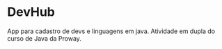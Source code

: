 # DevHub
App para cadastro de devs e linguagens em java. Atividade em dupla do curso de Java da Proway.
